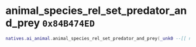 # animal_species_rel_set_predator_and_prey `0x84B474ED`

```lua
natives.ai_animal.animal_species_rel_set_predator_and_prey(_unk0 --[[ number ]], _unk1 --[[ number ]])
```